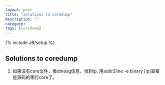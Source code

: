 ```yaml
---
layout: post
title: "solutions to coredump"
description: ""
category: 
tags: [coredump]
---
```

{% include JB/setup %}

## Solutions to coredump

1. 如果没有core文件，看dmesg信息，找到ip, 用addr2line -e binary [ip]查看是源码的哪行core了。

